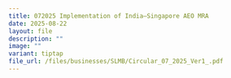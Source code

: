 ```yaml
---
title: 072025 Implementation of India–Singapore AEO MRA
date: 2025-08-22
layout: file
description: ""
image: ""
variant: tiptap
file_url: /files/businesses/SLMB/Circular_07_2025_Ver1_.pdf
---
```

<p></p>